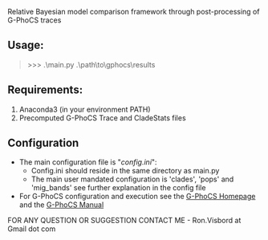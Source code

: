 Relative Bayesian model comparison framework through post-processing of G-PhoCS traces

## Usage:

> \>\>\> .\main.py .\path\to\gphocs\results


## Requirements:

1. Anaconda3 (in your environment PATH)
2. Precomputed G-PhoCS Trace and CladeStats files


## Configuration

* The main configuration file is "*config.ini*":
	* Config.ini should reside in the same directory as main.py
	* The main user mandated configuration is 'clades', 'pops' and 'mig_bands' see further explanation in the config file
* For G-PhoCS configuration and execution see the [G-PhoCS Homepage](http://compgen.cshl.edu/GPhoCS/) and the [G-PhoCS Manual](http://compgen.cshl.edu/GPhoCS/GPhoCS_Manual.pdf)


FOR ANY QUESTION OR SUGGESTION CONTACT ME - Ron.Visbord at Gmail dot com